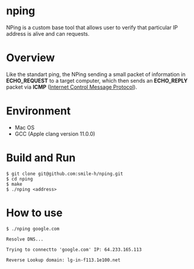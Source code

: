 # nping
NPing is a custom base tool that allows user to verify that particular IP address is alive and can requests.

# Overview
Like the standart ping, the NPing sending a small packet of information in **ECHO_REQUEST** to a target computer, which then sends an **ECHO_REPLY** packet via **ICMP** ([Internet Control Message Protocol](https://en.wikipedia.org/wiki/Internet_Control_Message_Protocol)).

# Environment
* Mac OS
* GCC (Apple clang version 11.0.0)

# Build and Run
``` 
$ git clone git@github.com:smile-h/nping.git
$ cd nping
$ make
$ ./nping <address>
```

# How to use
```
$ ./nping google.com

Resolve DNS...

Trying to connectto 'google.com' IP: 64.233.165.113

Reverse Lookup domain: lg-in-f113.1e100.net
```
